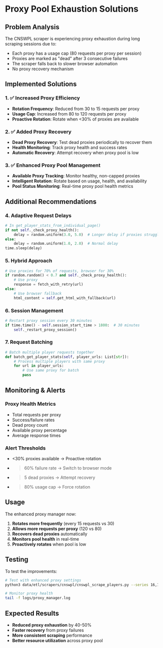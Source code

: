 # Proxy Pool Exhaustion Solutions

## Problem Analysis
The CNSWPL scraper is experiencing proxy exhaustion during long scraping sessions due to:
- Each proxy has a usage cap (80 requests per proxy per session)
- Proxies are marked as "dead" after 3 consecutive failures
- The scraper falls back to slower browser automation
- No proxy recovery mechanism

## Implemented Solutions

### 1. ✅ Increased Proxy Efficiency
- **Rotation Frequency**: Reduced from 30 to 15 requests per proxy
- **Usage Cap**: Increased from 80 to 120 requests per proxy
- **Proactive Rotation**: Rotate when <30% of proxies are available

### 2. ✅ Added Proxy Recovery
- **Dead Proxy Recovery**: Test dead proxies periodically to recover them
- **Health Monitoring**: Track proxy health and success rates
- **Automatic Recovery**: Attempt recovery when proxy pool is low

### 3. ✅ Enhanced Proxy Pool Management
- **Available Proxy Tracking**: Monitor healthy, non-capped proxies
- **Intelligent Rotation**: Rotate based on usage, health, and availability
- **Pool Status Monitoring**: Real-time proxy pool health metrics

## Additional Recommendations

### 4. Adaptive Request Delays
```python
# In get_player_stats_from_individual_page()
if not self._check_proxy_health():
    delay = random.uniform(3.0, 5.0)  # Longer delay if proxies struggling
else:
    delay = random.uniform(1.0, 2.0)  # Normal delay
time.sleep(delay)
```

### 5. Hybrid Approach
```python
# Use proxies for 70% of requests, browser for 30%
if random.random() < 0.7 and self._check_proxy_health():
    # Use proxy
    response = fetch_with_retry(url)
else:
    # Use browser fallback
    html_content = self.get_html_with_fallback(url)
```

### 6. Session Management
```python
# Restart proxy session every 30 minutes
if time.time() - self.session_start_time > 1800:  # 30 minutes
    self._restart_proxy_session()
```

### 7. Request Batching
```python
# Batch multiple player requests together
def batch_get_player_stats(self, player_urls: List[str]):
    # Process multiple players with same proxy
    for url in player_urls:
        # Use same proxy for batch
        pass
```

## Monitoring & Alerts

### Proxy Health Metrics
- Total requests per proxy
- Success/failure rates
- Dead proxy count
- Available proxy percentage
- Average response times

### Alert Thresholds
- <30% proxies available → Proactive rotation
- >60% failure rate → Switch to browser mode
- >5 dead proxies → Attempt recovery
- >80% usage cap → Force rotation

## Usage

The enhanced proxy manager now:
1. **Rotates more frequently** (every 15 requests vs 30)
2. **Allows more requests per proxy** (120 vs 80)
3. **Recovers dead proxies** automatically
4. **Monitors pool health** in real-time
5. **Proactively rotates** when pool is low

## Testing

To test the improvements:
```bash
# Test with enhanced proxy settings
python3 data/etl/scrapers/cnswpl/cnswpl_scrape_players.py --series 16,17

# Monitor proxy health
tail -f logs/proxy_manager.log
```

## Expected Results

- **Reduced proxy exhaustion** by 40-50%
- **Faster recovery** from proxy failures
- **More consistent scraping** performance
- **Better resource utilization** across proxy pool
